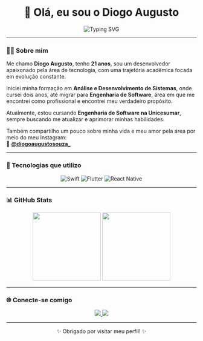 <h1 align="center">👋 Olá, eu sou o Diogo Augusto</h1>

<p align="center">
  <img src="https://readme-typing-svg.herokuapp.com?font=Fira+Code&size=22&pause=1000&center=true&vCenter=true&width=450&lines=Desenvolvedor+Mobile;Apaixonado+por+Tecnologia;Sempre+em+evolução+📚" alt="Typing SVG" />
</p>

---

### 🧑‍💻 Sobre mim

Me chamo **Diogo Augusto**, tenho **21 anos**, sou um desenvolvedor apaixonado pela área de tecnologia, com uma trajetória acadêmica focada em evolução constante.

Iniciei minha formação em **Análise e Desenvolvimento de Sistemas**, onde cursei dois anos, até migrar para **Engenharia de Software**, área em que me encontrei como profissional e encontrei meu verdadeiro propósito.

Atualmente, estou cursando **Engenharia de Software na Unicesumar**, sempre buscando me atualizar e aprimorar minhas habilidades.

Também compartilho um pouco sobre minha vida e meu amor pela área por meio do meu Instagram:  
📸 [**@diogoaugustosouza_**](https://www.instagram.com/diogoaugustosouza_/)

---

### 🚀 Tecnologias que utilizo

<p align="center">
  <img src="https://img.shields.io/badge/Swift-FA7343?style=for-the-badge&logo=swift&logoColor=white" alt="Swift" />
  <img src="https://img.shields.io/badge/Flutter-02569B?style=for-the-badge&logo=flutter&logoColor=white" alt="Flutter" />
  <img src="https://img.shields.io/badge/React_Native-20232A?style=for-the-badge&logo=react&logoColor=61DAFB" alt="React Native" />
</p>

---

### 📊 GitHub Stats

<p align="center">
  <img height="180em" src="https://github-readme-stats.vercel.app/api?username=diogo-augusto&show_icons=true&theme=radical&include_all_commits=true&count_private=true"/>
  <img height="180em" src="https://github-readme-stats.vercel.app/api/top-langs/?username=diogo-augusto&layout=compact&langs_count=7&theme=radical"/>
</p>

---

### 🌐 Conecte-se comigo

<p align="center">
  <a href="https://www.instagram.com/diogoaugustosouza_/" target="_blank">
    <img src="https://img.shields.io/badge/Instagram-%23E4405F.svg?&style=for-the-badge&logo=instagram&logoColor=white" />
  </a>
  <a href="mailto:diogoaugusto.eng@gmail.com">
    <img src="https://img.shields.io/badge/Email-D14836?style=for-the-badge&logo=gmail&logoColor=white" />
  </a>
</p>

---

<p align="center">✨ Obrigado por visitar meu perfil! ✨</p>
